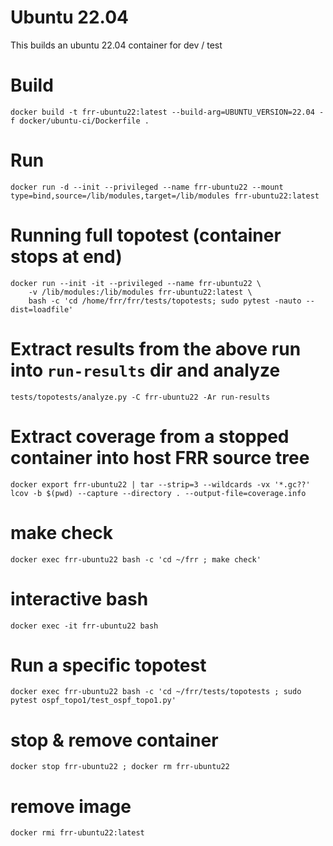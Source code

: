 # Ubuntu 22.04

This builds an ubuntu 22.04 container for dev / test

# Build

```
docker build -t frr-ubuntu22:latest --build-arg=UBUNTU_VERSION=22.04 -f docker/ubuntu-ci/Dockerfile .
```

# Run

```
docker run -d --init --privileged --name frr-ubuntu22 --mount type=bind,source=/lib/modules,target=/lib/modules frr-ubuntu22:latest
```

# Running full topotest (container stops at end)

```
docker run --init -it --privileged --name frr-ubuntu22 \
    -v /lib/modules:/lib/modules frr-ubuntu22:latest \
    bash -c 'cd /home/frr/frr/tests/topotests; sudo pytest -nauto --dist=loadfile'
```

# Extract results from the above run into `run-results` dir and analyze

```
tests/topotests/analyze.py -C frr-ubuntu22 -Ar run-results
```

# Extract coverage from a stopped container into host FRR source tree

```
docker export frr-ubuntu22 | tar --strip=3 --wildcards -vx '*.gc??'
lcov -b $(pwd) --capture --directory . --output-file=coverage.info
```

# make check

```
docker exec frr-ubuntu22 bash -c 'cd ~/frr ; make check'
```

# interactive bash

```
docker exec -it frr-ubuntu22 bash
```

# Run a specific topotest

```
docker exec frr-ubuntu22 bash -c 'cd ~/frr/tests/topotests ; sudo pytest ospf_topo1/test_ospf_topo1.py'
```

# stop & remove container

```
docker stop frr-ubuntu22 ; docker rm frr-ubuntu22
```

# remove image

```
docker rmi frr-ubuntu22:latest
```
